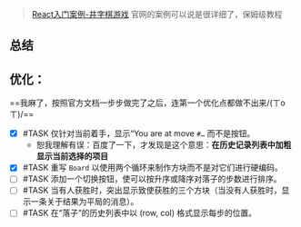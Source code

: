 > [React入门案例-井字棋游戏](https://zh-hans.react.dev/learn/tutorial-tic-tac-toe)
> 官网的案例可以说是很详细了，保姆级教程
## 总结

## 优化：
==我麻了，按照官方文档一步步做完了之后，连第一个优化点都做不出来/(ㄒoㄒ)/==

- [x] #TASK 仅针对当前着手，显示“You are at move `#…` 而不是按钮。
	- 恕我理解有误：百度了一下，才发现是这个意思：**在历史记录列表中加粗显示当前选择的项目**
- [x] #TASK 重写 `Board` 以使用两个循环来制作方块而不是对它们进行硬编码。
- [ ] #TASK 添加一个切换按钮，使可以按升序或降序对落子的步数进行排序。
- [ ] #TASK 当有人获胜时，突出显示致使获胜的三个方块（当没有人获胜时，显示一条关于结果为平局的消息）。
- [ ] #TASK 在“落子”的历史列表中以 (row, col) 格式显示每步的位置。